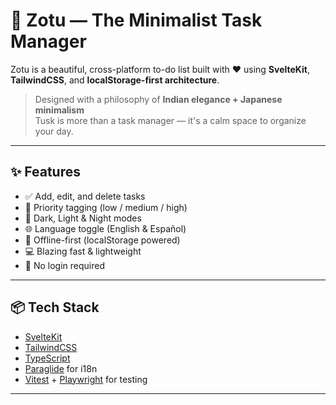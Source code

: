 # 🐘 Zotu — The Minimalist Task Manager

Zotu is a beautiful, cross-platform to-do list built with ❤️ using **SvelteKit**, **TailwindCSS**, and **localStorage-first architecture**.

> Designed with a philosophy of **Indian elegance + Japanese minimalism**  
> Tusk is more than a task manager — it's a calm space to organize your day.

---

## ✨ Features

- ✅ Add, edit, and delete tasks
- 🔁 Priority tagging (low / medium / high)
- 🎨 Dark, Light & Night modes
- 🌐 Language toggle (English & Español)
- 🧠 Offline-first (localStorage powered)
- 💻 Blazing fast & lightweight
- 🔐 No login required

---

## 📦 Tech Stack

- [SvelteKit](https://kit.svelte.dev)
- [TailwindCSS](https://tailwindcss.com)
- [TypeScript](https://www.typescriptlang.org/)
- [Paraglide](https://inlang.com/documentation/paraglide-js) for i18n
- [Vitest](https://vitest.dev) + [Playwright](https://playwright.dev) for testing

---
